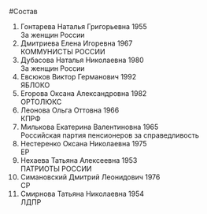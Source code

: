 #Состав
1. Гонтарева Наталья Григорьевна 1955   
    За женщин России
2. Дмитриева Елена Игоревна 1967   
    КОММУНИСТЫ РОССИИ
3. Дубасова Наталья Николаевна 1980   
    За женщин России
4. Евсюков Виктор Германович 1992   
    ЯБЛОКО
5. Егорова Оксана Александровна 1982   
    ОРТОЛЮКС
6. Леонова Ольга Оттовна 1966   
    КПРФ
7. Милькова Екатерина Валентиновна 1965   
    Российская партия пенсионеров за справедливость
8. Нестеренко Оксана Николаевна 1975   
    ЕР
9. Нехаева Татьяна Алексеевна 1953   
    ПАТРИОТЫ РОССИИ
10. Симановский Дмитрий Леонидович 1976   
    СР
11. Смирнова Татьяна Николаевна 1954   
    ЛДПР
